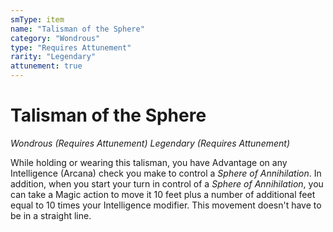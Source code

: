 ```yaml
---
smType: item
name: "Talisman of the Sphere"
category: "Wondrous"
type: "Requires Attunement"
rarity: "Legendary"
attunement: true
---
```


# Talisman of the Sphere
*Wondrous (Requires Attunement) Legendary (Requires Attunement)*

While holding or wearing this talisman, you have Advantage on any Intelligence (Arcana) check you make to control a *Sphere of Annihilation*. In addition, when you start your turn in control of a *Sphere of Annihilation*, you can take a Magic action to move it 10 feet plus a number of additional feet equal to 10 times your Intelligence modifier. This movement doesn't have to be in a straight line.
